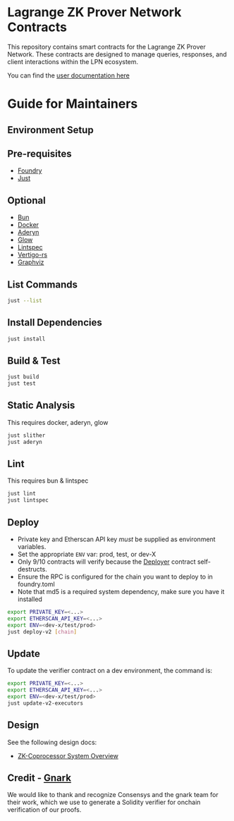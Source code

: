 # Lagrange ZK Prover Network Contracts

This repository contains smart contracts for the Lagrange ZK Prover Network. These contracts are designed to manage queries, responses, and client interactions within the LPN ecosystem.

You can find the [user documentation here](https://docs.lagrange.dev/zk-coprocessor/overview)

# Guide for Maintainers

## Environment Setup

## Pre-requisites

* [Foundry](https://book.getfoundry.sh)
* [Just](https://github.com/casey/just)

## Optional

* [Bun](https://bun.com/)
* [Docker](https://www.docker.com/)
* [Aderyn](https://github.com/Cyfrin/aderyn)
* [Glow](https://github.com/charmbracelet/glow)
* [Lintspec](https://github.com/beeb/lintspec)
* [Vertigo-rs](https://github.com/RareSkills/vertigo-rs)
* [Graphviz](https://graphviz.org/)

## List Commands
```bash
just --list
```

## Install Dependencies

```bash
just install
```

## Build & Test

```bash
just build
just test
```

## Static Analysis

This requires docker, aderyn, glow

```bash
just slither
just aderyn
```

## Lint

This requires bun & lintspec

```bash
just lint
just lintspec
```

## Deploy

* Private key and Etherscan API key *must* be supplied as environment variables.
* Set the appropriate `ENV` var: prod, test, or dev-X
* Only 9/10 contracts will verify because the [Deployer](./src/v2/Deployer.sol) contract self-destructs.
* Ensure the RPC is configured for the chain you want to deploy to in foundry.toml
* Note that md5 is a required system dependency, make sure you have it installed

```bash
export PRIVATE_KEY=<...>
export ETHERSCAN_API_KEY=<...>
export ENV=<dev-x/test/prod>
just deploy-v2 [chain]
```

## Update

To update the verifier contract on a dev environment, the command is:

```bash
export PRIVATE_KEY=<...>
export ETHERSCAN_API_KEY=<...>
export ENV=<dev-x/test/prod>
just update-v2-executors
```

## Design

See the following design docs:
* [ZK-Coprocessor System Overview](docs/coprocessor-system-overview.md)

## Credit - [Gnark](https://github.com/Consensys/gnark)
We would like to thank and recognize Consensys and the gnark team for their work, which we use to generate a Solidity verifier for onchain verification of our proofs.
